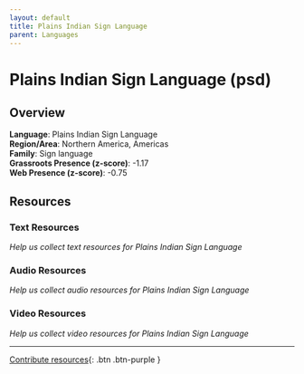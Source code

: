 ```yaml
---
layout: default
title: Plains Indian Sign Language
parent: Languages
---
```


# Plains Indian Sign Language (psd)

## Overview

**Language**: Plains Indian Sign Language  
**Region/Area**: Northern America, Americas  
**Family**: Sign language  
**Grassroots Presence (z-score)**: -1.17  
**Web Presence (z-score)**: -0.75  

## Resources

### Text Resources
*Help us collect text resources for Plains Indian Sign Language*

### Audio Resources
*Help us collect audio resources for Plains Indian Sign Language*

### Video Resources
*Help us collect video resources for Plains Indian Sign Language*

---

[Contribute resources](https://forms.office.com/e/1SfLJx3u1r){: .btn .btn-purple }
